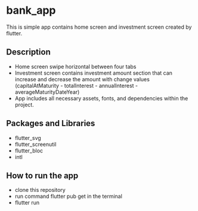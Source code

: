# bank_app

This is simple app contains home screen and investment screen created by flutter.

## Description

- Home screen swipe horizontal between four tabs
- Investment screen contains investment amount section that can increase and decrease the amount with change values (capitalAtMaturity - totalInterest - annualInterest - averageMaturityDateYear)
- App includes all necessary assets, fonts, and dependencies within the project.

## Packages and Libraries

- flutter_svg
- flutter_screenutil
- flutter_bloc
- intl

## How to run the app

- clone this repository
- run command flutter pub get in the terminal
- flutter run



